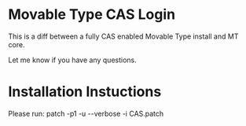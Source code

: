 Movable Type CAS Login
====================

This is a diff between a fully CAS enabled Movable Type install and MT core.

Let me know if you have any questions.

Installation Instuctions
====================

Please run:
patch -p1 -u --verbose -i CAS.patch 
